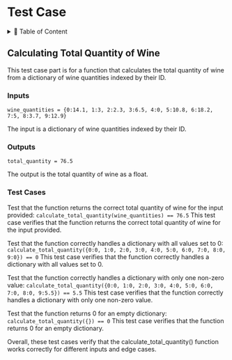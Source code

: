 # Test Case

<details>
<summary>📖 Table of Content</summary>

- [Test Case](#test-case)
  - [Calculating Total Quantity of Wine](#calculating-total-quantity-of-wine)
    - [Inputs](#inputs)
    - [Outputs](#outputs)
    - [Test Cases](#test-cases)

</details>

## Calculating Total Quantity of Wine

This test case part is for a function that calculates the total quantity of wine from a dictionary of wine quantities indexed by their ID.

### Inputs

`wine_quantities = {0:14.1, 1:3, 2:2.3, 3:6.5, 4:0, 5:10.8, 6:18.2, 7:5, 8:3.7, 9:12.9}`

The input is a dictionary of wine quantities indexed by their ID.

### Outputs

`total_quantity = 76.5`

The output is the total quantity of wine as a float.

### Test Cases

Test that the function returns the correct total quantity of wine for the input provided:
`calculate_total_quantity(wine_quantities) == 76.5`
This test case verifies that the function returns the correct total quantity of wine for the input provided.

Test that the function correctly handles a dictionary with all values set to 0:
`calculate_total_quantity({0:0, 1:0, 2:0, 3:0, 4:0, 5:0, 6:0, 7:0, 8:0, 9:0}) == 0`
This test case verifies that the function correctly handles a dictionary with all values set to 0.

Test that the function correctly handles a dictionary with only one non-zero value:
`calculate_total_quantity({0:0, 1:0, 2:0, 3:0, 4:0, 5:0, 6:0, 7:0, 8:0, 9:5.5}) == 5.5`
This test case verifies that the function correctly handles a dictionary with only one non-zero value.

Test that the function returns 0 for an empty dictionary:
`calculate_total_quantity({}) == 0`
This test case verifies that the function returns 0 for an empty dictionary.

Overall, these test cases verify that the calculate_total_quantity() function works correctly for different inputs and edge cases.
